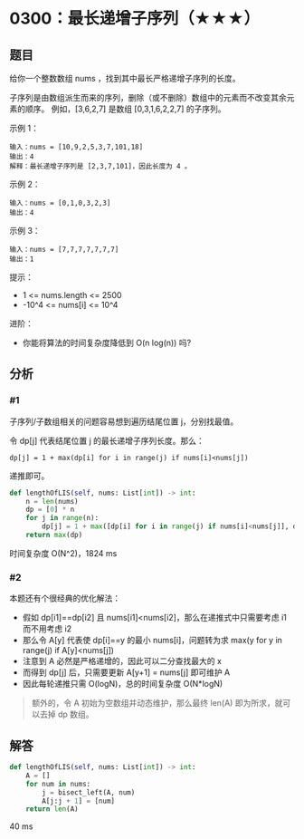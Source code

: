 # 0300：最长递增子序列（★★★）


## 题目

给你一个整数数组 nums ，找到其中最长严格递增子序列的长度。

子序列是由数组派生而来的序列，删除（或不删除）数组中的元素而不改变其余元素的顺序。
例如，[3,6,2,7] 是数组 [0,3,1,6,2,2,7] 的子序列。


示例 1：

	输入：nums = [10,9,2,5,3,7,101,18]
	输出：4
	解释：最长递增子序列是 [2,3,7,101]，因此长度为 4 。

示例 2：

	输入：nums = [0,1,0,3,2,3]
	输出：4

示例 3：

	输入：nums = [7,7,7,7,7,7,7]
	输出：1

提示：
- 1 <= nums.length <= 2500
- -10^4 <= nums[i] <= 10^4

进阶：
- 你能将算法的时间复杂度降低到 O(n log(n)) 吗?


## 分析

### #1

子序列/子数组相关的问题容易想到遍历结尾位置 j，分别找最值。

令 dp[j] 代表结尾位置 j 的最长递增子序列长度。那么：

    dp[j] = 1 + max(dp[i] for i in range(j) if nums[i]<nums[j])

递推即可。
					
```python
def lengthOfLIS(self, nums: List[int]) -> int:
    n = len(nums)
    dp = [0] * n
    for j in range(n):
        dp[j] = 1 + max([dp[i] for i in range(j) if nums[i]<nums[j]], default=0)
    return max(dp)
```
时间复杂度 O(N^2)，1824 ms

### #2

本题还有个很经典的优化解法：
- 假如 dp[i1]==dp[i2] 且 nums[i1]<nums[i2]，那么在递推式中只需要考虑 i1 而不用考虑 i2
- 那么令 A[y] 代表使 dp[i]==y 的最小 nums[i]，问题转为求 max(y for y in range(j) if A[y]<nums[j])
- 注意到 A 必然是严格递增的，因此可以二分查找最大的 x
- 而得到 dp[j] 后，只需要更新 A[y+1] = nums[j] 即可维护 A
- 因此每轮递推只需 O(logN)，总的时间复杂度 O(N*logN)

> 额外的，令 A 初始为空数组并动态维护，那么最终 len(A) 即为所求，就可以去掉 dp 数组。

## 解答

```python
def lengthOfLIS(self, nums: List[int]) -> int:
    A = []
    for num in nums:
        j = bisect_left(A, num)
        A[j:j + 1] = [num]
    return len(A)
```
40 ms

